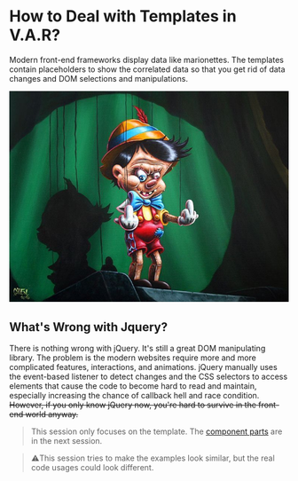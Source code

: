 # How to Deal with Templates in V.A.R?

Modern front-end frameworks display data like marionettes. The templates contain placeholders to show the correlated data so that you get rid of data changes and DOM selections and manipulations.

![marionette](../../images/template-syntax/marionette.jpg "marionette")

## What's Wrong with Jquery?
There is nothing wrong with jQuery. It's still a great DOM manipulating library. The problem is the modern websites require more and more complicated features, interactions, and animations. jQuery manually uses the event-based listener to detect changes and the CSS selectors to access elements that cause the code to become hard to read and maintain, especially increasing the chance of callback hell and race condition. <del>However, if you only know jQuery now, you're hard to survive in the front-end world anyway.</del>

> This session only focuses on the template. The [component parts](../003-component/README.md) are in the next session.

> ⚠️This session tries to make the examples look similar, but the real code usages could look different.
